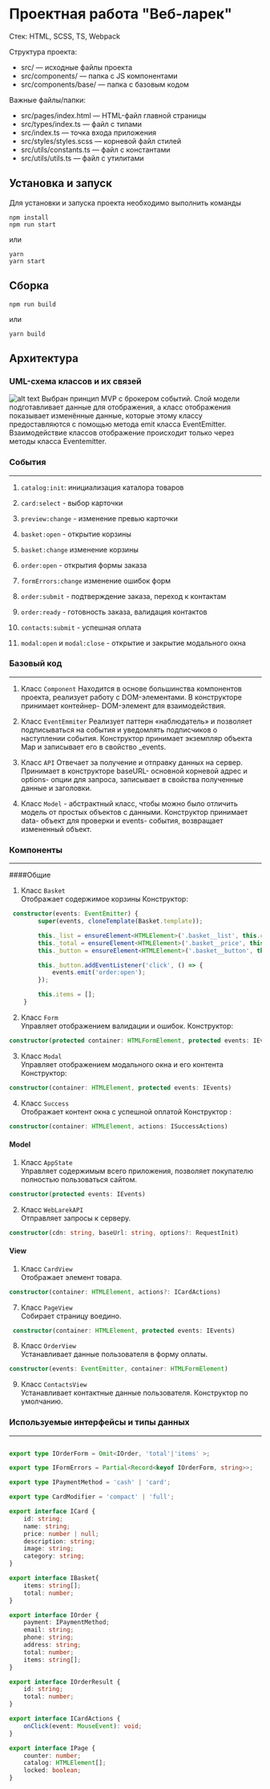 # Проектная работа "Веб-ларек"

Стек: HTML, SCSS, TS, Webpack

Структура проекта:
- src/ — исходные файлы проекта
- src/components/ — папка с JS компонентами
- src/components/base/ — папка с базовым кодом

Важные файлы/папки:
- src/pages/index.html — HTML-файл главной страницы
- src/types/index.ts — файл с типами
- src/index.ts — точка входа приложения
- src/styles/styles.scss — корневой файл стилей
- src/utils/constants.ts — файл с константами
- src/utils/utils.ts — файл с утилитами

## Установка и запуск
Для установки и запуска проекта необходимо выполнить команды

```
npm install
npm run start
```

или

```
yarn
yarn start
```
## Сборка

```
npm run build
```

или

```
yarn build
```

## Архитектура
### UML-схема классов и их связей
![alt text](image.png)
Выбран принцип MVP с брокером событий.
Слой модели подготавливает данные для отображения, а класс отображения показывает изменённые данные, которые этому классу предоставляются с помощью метода emit класса EventEmitter.
Взаимодействие классов отображение происходит только через методы класса Eventemitter.

### События
---
1. `catalog:init`: инициализация каталора товаров

2. `card:select`  - выбор карточки <br>
  
3. `preview:change` - изменение превью карточки <br>
   
4. `basket:open` - открытие корзины <br>

5. `basket:change` изменение корзины<br>

6. `order:open` - открытия формы заказа <br>

7. `formErrors:change` изменение ошибок форм<br>

8. `order:submit` -  подтверждение заказа, переход к контактам<br>

9. `order:ready` - готовность заказа, валидация контактов <br>

10. `contacts:submit` - успешная оплата <br>

11. `modal:open` и `modal:close` - открытие и закрытие модального окна


### Базовый код
---
1. Класс `Component` Находится в основе большинства компонентов проекта, реализует работу с DOM-элементами.
В конструкторе принимает контейнер- DOM-элемент для взаимодействия.

2. Класс `EventEmmiter` Реализует паттерн «наблюдатель» и позволяет подписываться на события и уведомлять подписчиков о наступлении события. Конструктор принимает экземпляр объекта Map и записывает его в свойство _events.

3. Класс `API` Отвечает за получение и отправку данных на сервер.
Принимает в конструкторе baseURL- основной корневой адрес и options- опции для запроса, записывает в свойства полученные данные и заголовки.

4. Класс `Model` - абстрактный класс, чтобы можно было отличить модель от простых объектов с данными.
Конструктор принимает data- объект для проверки и events- события, возвращает измененный объект.

### Компоненты 
---
####Общие

1. Класс `Basket` <br>
Отображает содержимое корзины
Конструктор:
```ts
 constructor(events: EventEmitter) {
        super(events, cloneTemplate(Basket.template));

        this._list = ensureElement<HTMLElement>('.basket__list', this.container);
        this._total = ensureElement<HTMLElement>('.basket__price', this.container);
        this._button = ensureElement<HTMLElement>('.basket__button', this.container);

        this._button.addEventListener('click', () => {
            events.emit('order:open');
        });

        this.items = [];
    }
```
2. Класс `Form` <br>
Управляет отображением валидации и ошибок.
Конструктор:
```ts
constructor(protected container: HTMLFormElement, protected events: IEvents)
```
3. Класс `Modal` <br>
Управляет отображением модального окна и его контента
Конструктор:
```ts
constructor(container: HTMLElement, protected events: IEvents)
```
4. Класс `Success` <br>
Отображает контент окна с успешной оплатой
Конструктор :
```ts
constructor(container: HTMLElement, actions: ISuccessActions)
```


#### Model

1. Класс `AppState`<br>
Управляет содержимым всего приложения, позволяет покупателю полностью пользоваться сайтом.
```ts
constructor(protected events: IEvents) 
```
2. Класс `WebLarekAPI` <br>
Отправляет запросы к серверу.
```ts
constructor(cdn: string, baseUrl: string, options?: RequestInit)
```


#### View

1. Класс `CardView` <br>
Отображает элемент товара.
```ts 
constructor(container: HTMLElement, actions?: ICardActions)
```

7. Класс `PageView` <br>
Собирает страницу воедино.
```ts
 constructor(container: HTMLElement, protected events: IEvents)
```

8. Класс `OrderView` <br>
Устанавливает данные пользователя в форму оплаты.
```ts
constructor(events: EventEmitter, container: HTMLFormElement)
```

9. Класс `ContactsView` <br>
Устанавливает контактные данные пользователя.
Конструктор по умолчанию.


### Используемые интерфейсы и типы данных
---
```ts

export type IOrderForm = Omit<IOrder, 'total'|'items' >;

export type IFormErrors = Partial<Record<keyof IOrderForm, string>>;

export type IPaymentMethod = 'cash' | 'card';

export type CardModifier = 'compact' | 'full';

export interface ICard {
    id: string;
    name: string;
    price: number | null;
    description: string;
    image: string;
    category: string;
}

export interface IBasket{
    items: string[];
    total: number;
}

export interface IOrder {
    payment: IPaymentMethod;
    email: string;
    phone: string;
    address: string;
    total: number;
    items: string[];
}

export interface IOrderResult {
    id: string;
    total: number;
}

export interface ICardActions {
    onClick(event: MouseEvent): void;
}

export interface IPage {
    counter: number;
    catalog: HTMLElement[];
    locked: boolean;
}
```